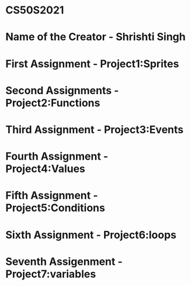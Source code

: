 # CS50S2021
# Name of the Creator - Shrishti Singh
# First Assignment - Project1:Sprites 
# Second Assignments - Project2:Functions 
# Third Assignment - Project3:Events
# Fourth Assignment - Project4:Values 
# Fifth Assignment - Project5:Conditions 
# Sixth Assignment - Project6:loops 
# Seventh Assigenment - Project7:variables 
